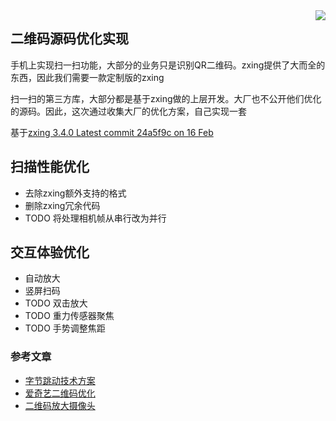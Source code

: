 <img align="right" src="https://raw.github.com/wiki/zxing/zxing/zxing-logo.png"/>

## 二维码源码优化实现
手机上实现扫一扫功能，大部分的业务只是识别QR二维码。zxing提供了大而全的东西，因此我们需要一款定制版的zxing

扫一扫的第三方库，大部分都是基于zxing做的上层开发。大厂也不公开他们优化的源码。因此，这次通过收集大厂的优化方案，自己实现一套


基于[zxing 3.4.0 Latest commit 24a5f9c on 16 Feb](https://github.com/zxing/zxing)

## 扫描性能优化
- 去除zxing额外支持的格式
- 删除zxing冗余代码
- TODO 将处理相机帧从串行改为并行

## 交互体验优化
- 自动放大
- 竖屏扫码
- TODO 双击放大
- TODO 重力传感器聚焦
- TODO 手势调整焦距



### 参考文章
* [字节跳动技术方案](https://zhuanlan.zhihu.com/p/44845942)
* [爱奇艺二维码优化](https://mp.weixin.qq.com/s/tB7htYzrmP0wGUFCkCvBUw)
* [二维码放大摄像头](https://www.jianshu.com/p/710e3d29dfaf)
